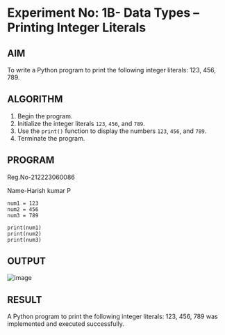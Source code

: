 # Experiment No: 1B- Data Types – Printing Integer Literals

## AIM  
To write a Python program to print the following integer literals: 123, 456, 789.

## ALGORITHM  
1. Begin the program.  
2. Initialize the integer literals `123`, `456`, and `789`.  
3. Use the `print()` function to display the numbers `123`, `456`, and `789`.  
4. Terminate the program.

## PROGRAM
Reg.No-212223060086

Name-Harish kumar P
```
num1 = 123
num2 = 456
num3 = 789

print(num1)
print(num2)
print(num3)

```
## OUTPUT

![image](https://github.com/user-attachments/assets/c4ec5555-c804-4332-968f-aa1f6b32c0f3)


## RESULT

A Python program to print the following integer literals: 123, 456, 789 was implemented and executed successfully.

